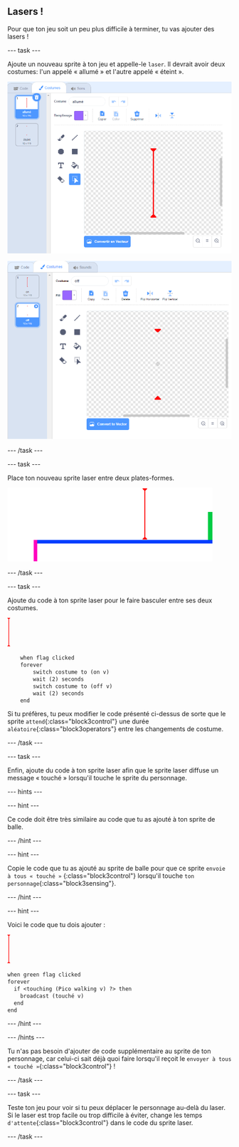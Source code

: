 ## Lasers !

Pour que ton jeu soit un peu plus difficile à terminer, tu vas ajouter des lasers !

--- task ---

Ajoute un nouveau sprite à ton jeu et appelle-le `laser`. Il devrait avoir deux costumes: l'un appelé « allumé » et l'autre appelé « éteint ».

![capture d'écran](images/dodge-lasers-costume1.png)

![capture d'écran](images/dodge-lasers-costume2.png)

--- /task ---

--- task ---

Place ton nouveau sprite laser entre deux plates-formes.

![capture d'écran](images/dodge-lasers-position.png)

--- /task ---

--- task ---

Ajoute du code à ton sprite laser pour le faire basculer entre ses deux costumes.

![sprite laser](images/laser_sprite.png)

```blocks3
	when flag clicked
	forever
		switch costume to (on v)
		wait (2) seconds
		switch costume to (off v)
		wait (2) seconds
	end
```

Si tu préfères, tu peux modifier le code présenté ci-dessus de sorte que le sprite `attend`{:class="block3control"} une durée `aléatoire`{:class="block3operators"} entre les changements de costume.

--- /task ---

--- task ---

Enfin, ajoute du code à ton sprite laser afin que le sprite laser diffuse un message « touché » lorsqu'il touche le sprite du personnage.

--- hints ---


--- hint ---

Ce code doit être très similaire au code que tu as ajouté à ton sprite de balle.

--- /hint ---

--- hint ---

Copie le code que tu as ajouté au sprite de balle pour que ce sprite `envoie à tous « touché »` {:class="block3control"} lorsqu'il touche `ton personnage`{:class="block3sensing"}.

--- /hint ---

--- hint ---

Voici le code que tu dois ajouter :

![sprite laser](images/laser_sprite.png)

```blocks3
when green flag clicked
forever 
  if <touching (Pico walking v) ?> then 
    broadcast (touché v)
  end
end
```

--- /hint ---

--- /hints ---

Tu n'as pas besoin d'ajouter de code supplémentaire au sprite de ton personnage, car celui-ci sait déjà quoi faire lorsqu'il reçoit le `envoyer à tous « touché »`{:class="block3control"} !

--- /task ---

--- task ---

Teste ton jeu pour voir si tu peux déplacer le personnage au-delà du laser. Si le laser est trop facile ou trop difficile à éviter, change les temps `d'attente`{:class="block3control"} dans le code du sprite laser.

--- /task ---